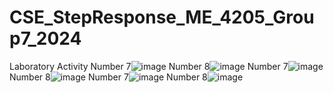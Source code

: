 # CSE_StepResponse_ME_4205_Group7_2024
Laboratory Activity
Number 7![image](https://github.com/landichoqueen/CSE_StepResponse_ME_4205_Group7_2024/assets/159035207/126f5db6-6260-49e7-8012-88f9a3ee743e)
Number 8![image](https://github.com/landichoqueen/CSE_StepResponse_ME_4205_Group7_2024/assets/159035207/aa33508c-d3fb-4fc6-a6fa-7e957f0f99ca)
Number 7![image](https://github.com/landichoqueen/CSE_StepResponse_ME_4205_Group7_2024/assets/159035207/d488ce05-c3e0-4659-af01-fdd6ce80024d)
Number 8![image](https://github.com/landichoqueen/CSE_StepResponse_ME_4205_Group7_2024/assets/159035207/be9c7980-701e-4ec9-9c21-daf51237c1dc)
Number 7![image](https://github.com/landichoqueen/CSE_StepResponse_ME_4205_Group7_2024/assets/159035207/01b2042c-f9e0-4f77-bda8-bef8d7f3f54c)
Number 8![image](https://github.com/landichoqueen/CSE_StepResponse_ME_4205_Group7_2024/assets/159035207/5f4ea86b-2b67-486a-a020-c271e7bca71f)
